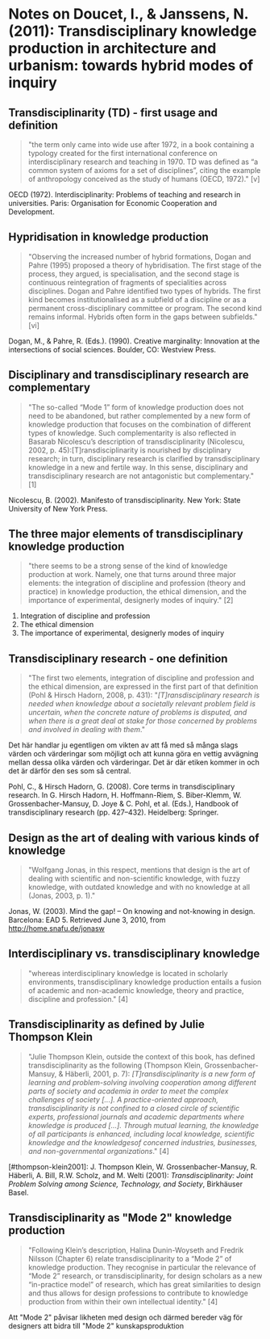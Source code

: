 # Notes on Doucet, I., & Janssens, N. (2011): Transdisciplinary knowledge production in architecture and urbanism: towards hybrid modes of inquiry

## Transdisciplinarity (TD) - first usage and definition
>"the term only came into wide use after 1972, in a book containing a typology created for the first international conference on interdisciplinary research and teaching in 1970. TD was defined as “a common system of axioms for a set of disciplines”, citing the example of anthropology conceived as the study of humans (OECD, 1972)." [v]

OECD (1972). Interdisciplinarity: Problems of teaching and research in universities. Paris:
Organisation for Economic Cooperation and Development.

## Hypridisation in knowledge production
>"Observing the increased number of hybrid formations, Dogan and Pahre (1995) proposed a theory of hybridisation. The first stage of the process, they argued, is specialisation, and the second stage is continuous reintegration of fragments of specialities across disciplines. Dogan and Pahre identified two types of hybrids. The first kind becomes institutionalised as a subfield of a discipline or as a permanent cross-disciplinary committee or program. The second kind remains informal. Hybrids often form in the gaps between subfields." [vi]

Dogan, M., & Pahre, R. (Eds.). (1990). Creative marginality: Innovation at the intersections of
social sciences. Boulder, CO: Westview Press.

## Disciplinary and transdisciplinary research are complementary
>"The so-called “Mode 1” form of knowledge production does not need to be abandoned, but rather complemented by a new form of knowledge production that focuses on the combination of different types of knowledge. Such complementarity is also reflected in Basarab Nicolescu’s description of transdisciplinarity (Nicolescu, 2002, p. 45):[T]ransdisciplinarity is nourished by disciplinary research; in turn, disciplinary research is clarified by transdisciplinary knowledge in a new and fertile way. In this sense, disciplinary and transdisciplinary research are not antagonistic but complementary." [1]

Nicolescu, B. (2002). Manifesto of transdisciplinarity. New York: State University of New York
Press.

## The three major elements of transdisciplinary knowledge production
>"there seems to be a strong sense of the kind of knowledge production at work. Namely, one that turns around three major elements: the integration of discipline and profession (theory and practice) in knowledge production, the ethical dimension, and the importance of experimental, designerly modes of inquiry." [2]

1. Integration of discipline and profession
2. The ethical dimension
3. The importance of experimental, designerly modes of inquiry

## Transdisciplinary research - one definition
>"The first two elements, integration of discipline and profession and the ethical dimension, are expressed in the first part of that definition (Pohl & Hirsch Hadorn, 2008, p. 431): "_[T]ransdisciplinary research is needed when knowledge about a societally relevant problem field is uncertain, when the concrete nature of problems is disputed, and when there is a great deal at stake for those concerned by problems and involved in dealing with them_."

Det här handlar ju egentligen om vikten av att få med så många slags värden och värderingar som möjligt och att kunna göra en vettig avvägning mellan dessa olika värden och värderingar. Det är där etiken kommer in och det är därför den ses som så central.

Pohl, C., & Hirsch Hadorn, G. (2008). Core terms in transdisciplinary research. In G. Hirsch
Hadorn, H. Hoffmann-Riem, S. Biber-Klemm, W. Grossenbacher-Mansuy, D. Joye & C. Pohl,
et al. (Eds.), Handbook of transdisciplinary research (pp. 427–432). Heidelberg: Springer.

## Design as the art of dealing with various kinds of knowledge
>"Wolfgang Jonas, in this respect, mentions that design is the art of dealing with scientific and non-scientific knowledge, with fuzzy knowledge, with outdated knowledge and with no knowledge at all (Jonas, 2003, p. 1)."

Jonas, W. (2003). Mind the gap! – On knowing and not-knowing in design. Barcelona: EAD 5.
Retrieved June 3, 2010, from http://home.snafu.de/jonasw

## Interdisciplinary vs. transdisciplinary knowledge
>"whereas interdisciplinary knowledge is located in scholarly environments, transdisciplinary knowledge production entails a fusion of academic and non-academic knowledge, theory and practice, discipline and profession." [4]

## Transdisciplinarity as defined by Julie Thompson Klein
>"Julie Thompson Klein, outside the context of this book, has defined transdisciplinarity as the following (Thompson Klein, Grossenbacher-Mansuy, & Häberli, 2001, p. 7): _[T]ransdisciplinarity is a new form of learning and problem-solving involving cooperation among different parts of society and academia in order to meet the complex challenges of society [...]. A practice-oriented approach, transdisciplinarity is not confined to a closed circle of scientific experts, professional journals and academic departments where knowledge is produced [...]. Through mutual learning, the knowledge of all participants is enhanced, including local knowledge, scientific knowledge and the knowledgesof concerned industries, businesses, and non-governmental organizations_." [4]

 [#thompson-klein2001]: J. Thompson Klein, W. Grossenbacher-Mansuy, R. Häberli, A. Bill, R.W. Scholz, and M. Welti (2001): _Transdisciplinarity: Joint Problem Solving among Science, Technology, and Society_, Birkhäuser Basel.
 
## Transdisciplinarity as "Mode 2" knowledge production
>"Following Klein’s description, Halina Dunin-Woyseth and Fredrik Nilsson (Chapter 6) relate transdisciplinarity to a “Mode 2” of knowledge production. They recognise in particular the relevance of “Mode 2” research, or transdisciplinarity, for design scholars as a new “in-practice model” of research, which has great similarities to design and thus allows for design professions to contribute to knowledge production from within their own intellectual identity." [4]

Att "Mode 2" påvisar likheten med design och därmed bereder väg för designers att bidra till "Mode 2" kunskapsproduktion

